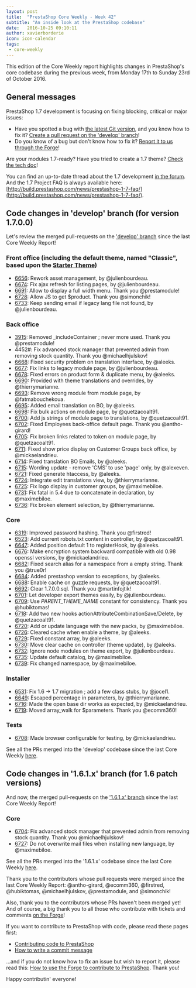 ```yaml
---
layout: post
title:  "PrestaShop Core Weekly - Week 42"
subtitle: "An inside look at the PrestaShop codebase"
date:   2016-10-25 09:10:11
author: xavierborderie
icon: icon-calendar
tags:
 - core-weekly
---
```


This edition of the Core Weekly report highlights changes in PrestaShop's core codebase during the previous week, from Monday 17th to Sunday 23rd of October 2016.


## General messages

PrestaShop 1.7 development is focusing on fixing blocking, critical or major issues:

* Have you spotted a bug with [the latest Git version](https://github.com/PrestaShop/PrestaShop/tree/develop), and you know how to fix it? [Create a pull request on the 'develop' branch](https://github.com/PrestaShop/PrestaShop/pulls?utf8=%E2%9C%93&q=is%3Apr%20is%3Aopen%20base%3Adevelop)!
* Do you know of a bug but don't know how to fix it? [Report it to us through the Forge](http://forge.prestashop.com/secure/CreateIssue%21default.jspa?selectedProjectId=11322&issuetype=1)!

Are your modules 1.7-ready? Have you tried to create a 1.7 theme? [Check the tech doc](http://developers.prestashop.com/)!

You can find an up-to-date thread about the 1.7 development [in the forum](https://www.prestashop.com/forums/topic/480580-want-to-know-more-about-17/).<br/>
And the 1.7 Project FAQ is always available here: [http://build.prestashop.com/news/prestashop-1-7-faq/](http://build.prestashop.com/news/prestashop-1-7-faq/).



## Code changes in 'develop' branch (for version 1.7.0.0)

Let's review the merged pull-requests on the ['develop' branch](https://github.com/PrestaShop/PrestaShop/tree/develop) since the last Core Weekly Report!
 
 
### Front office (including the default theme, named "Classic", based upon the [Starter Theme](https://github.com/PrestaShop/PrestaShop/tree/develop/themes/classic))

 * [6656](https://github.com/PrestaShop/PrestaShop/pull/6656): Rework asset management, by @julienbourdeau.
 * [6674](https://github.com/PrestaShop/PrestaShop/pull/6674): Fix ajax refresh for listing pages, by @julienbourdeau.
 * [6691](https://github.com/PrestaShop/PrestaShop/pull/6691): Allow to display a full width menu. Thank you @prestamodule!
 * [6728](https://github.com/PrestaShop/PrestaShop/pull/6728): Allow JS to get $product. Thank you @simonchik!
 * [6733](https://github.com/PrestaShop/PrestaShop/pull/6733): Keep sending email if legacy lang file not found, by @julienbourdeau.
 

### Back office

 * [3915](https://github.com/PrestaShop/PrestaShop/pull/3915): Removed _includeContainer ; never more used. Thank you @prestamodule!
 * 4452#: Fix advanced stock manager that prevented admin from removing stock quantity. Thank you @michaelhjulskov!
 * [6668](https://github.com/PrestaShop/PrestaShop/pull/6668): Fixed security problem on translation interface, by @aleeks.
 * [6677](https://github.com/PrestaShop/PrestaShop/pull/6677): Fix links to legacy module page, by @julienbourdeau.
 * [6678](https://github.com/PrestaShop/PrestaShop/pull/6678): Fixed errors on product form & duplicate menu, by @aleeks.
 * [6690](https://github.com/PrestaShop/PrestaShop/pull/6690): Provided with theme translations and overrides, by @thierrymarianne.
 * [6693](https://github.com/PrestaShop/PrestaShop/pull/6693): Remove wrong module from module page, by @fatmabouchekoua.
 * [6695](https://github.com/PrestaShop/PrestaShop/pull/6695): Added email translation on BO, by @aleeks.
 * [6698](https://github.com/PrestaShop/PrestaShop/pull/6698): Fix bulk actions on module page, by @quetzacoalt91.
 * [6700](https://github.com/PrestaShop/PrestaShop/pull/6700): Add js strings of module page to translations, by @quetzacoalt91.
 * [6702](https://github.com/PrestaShop/PrestaShop/pull/6702): Fixed Employees back-office default page. Thank you @antho-girard!
 * [6705](https://github.com/PrestaShop/PrestaShop/pull/6705): Fix broken links related to token on module page, by @quetzacoalt91.
 * [6711](https://github.com/PrestaShop/PrestaShop/pull/6711): Fixed show price display on Customer Groups back office, by @mickaelandrieu.
 * [6714](https://github.com/PrestaShop/PrestaShop/pull/6714): Fixed translation BO Emails, by @aleeks.
 * [6715](https://github.com/PrestaShop/PrestaShop/pull/6715): Wording update - remove 'CMS' to use 'page' only, by @alexeven.
 * [6721](https://github.com/PrestaShop/PrestaShop/pull/6721): Fixed generate htaccess, by @aleeks.
 * [6724](https://github.com/PrestaShop/PrestaShop/pull/6724): Integrate edit translations view, by @thierrymarianne.
 * [6725](https://github.com/PrestaShop/PrestaShop/pull/6725): Fix logo display in customer groups, by @maximebiloe.
 * [6731](https://github.com/PrestaShop/PrestaShop/pull/6731): Fix fatal in 5.4 due to concatenate in declaration, by @maximebiloe.
 * [6736](https://github.com/PrestaShop/PrestaShop/pull/6736): Fix broken element selection, by @thierrymarianne.


### Core

 * [6319](https://github.com/PrestaShop/PrestaShop/pull/6319): Improved password hashing. Thank you @firstred!
 * [6523](https://github.com/PrestaShop/PrestaShop/pull/6523): Add current robots.txt content in controller, by @quetzacoalt91.
 * [6647](https://github.com/PrestaShop/PrestaShop/pull/6647): Added position default 1 to registerHook, by @aleeks.
 * [6676](https://github.com/PrestaShop/PrestaShop/pull/6676): Make encryption system backward compatible with old 0.98 openssl versions, by @mickaelandrieu.
 * [6682](https://github.com/PrestaShop/PrestaShop/pull/6682): Fixed search alias for a namespace from a empty string. Thank you @true0r!
 * [6684](https://github.com/PrestaShop/PrestaShop/pull/6684): Added prestashop version to exceptions, by @aleeks.
 * [6688](https://github.com/PrestaShop/PrestaShop/pull/6688): Enable cache on guzzle requests, by @quetzacoalt91.
 * [6692](https://github.com/PrestaShop/PrestaShop/pull/6692): Clear 1.7.0.0.sql. Thank you @martinfojtik!
 * [6701](https://github.com/PrestaShop/PrestaShop/pull/6701): Let developer export themes easily, by @julienbourdeau.
 * [6709](https://github.com/PrestaShop/PrestaShop/pull/6709): Use _PARENT_THEME_NAME_ constant for consistency. Thank you @hubiktomas!
 * [6718](https://github.com/PrestaShop/PrestaShop/pull/6718): Add two new hooks actionAttributeCombinationSave/Delete, by @quetzacoalt91.
 * [6720](https://github.com/PrestaShop/PrestaShop/pull/6720): Add or update language with the new packs, by @maximebiloe.
 * [6726](https://github.com/PrestaShop/PrestaShop/pull/6726): Cleared cache when enable a theme, by @aleeks.
 * [6729](https://github.com/PrestaShop/PrestaShop/pull/6729): Fixed constant array, by @aleeks.
 * [6730](https://github.com/PrestaShop/PrestaShop/pull/6730): Move clear cache on controller (theme update), by @aleeks.
 * [6732](https://github.com/PrestaShop/PrestaShop/pull/6732): Ignore node modules on theme export, by @julienbourdeau.
 * [6735](https://github.com/PrestaShop/PrestaShop/pull/6735): Update default catalog, by @maximebiloe.
 * [6739](https://github.com/PrestaShop/PrestaShop/pull/6739): Fix changed namespace, by @maximebiloe.


### Installer

 * [6531](https://github.com/PrestaShop/PrestaShop/pull/6531): Fix 1.6 -> 1.7 migration ; add a few class stubs, by @jocel1.
 * [6649](https://github.com/PrestaShop/PrestaShop/pull/6649): Escaped percentage in parameters, by @thierrymarianne.
 * [6716](https://github.com/PrestaShop/PrestaShop/pull/6716): Made the open base dir works as expected, by @mickaelandrieu.
 * [6719](https://github.com/PrestaShop/PrestaShop/pull/6719): Moved array_walk for $parameters. Thank you @ecomm360! 


### Tests

 * [6708](https://github.com/PrestaShop/PrestaShop/pull/6708): Made browser configurable for testing, by @mickaelandrieu.
 
 
See all the PRs merged into the 'develop' codebase since the last Core Weekly [here](https://github.com/PrestaShop/PrestaShop/pulls?utf8=%E2%9C%93&q=is%3Apr%20merged%3A2016-10-17..2016-10-23%20is%3Aclosed%20base%3Adevelop%20sort%3Acreated-asc%20).

 
## Code changes in '1.6.1.x' branch (for 1.6 patch versions) 

And now, the merged pull-requests on the ['1.6.1.x' branch](https://github.com/PrestaShop/PrestaShop/tree/develop) since the last Core Weekly Report!
 
### Core

 * [6704](https://github.com/PrestaShop/PrestaShop/pull/6704): Fix advanced stock manager that prevented admin from removing stock quantity. Thank you @michaelhjulskov!
 * [6727](https://github.com/PrestaShop/PrestaShop/pull/6727): Do not overwrite mail files when installing new language, by @maximebiloe.

 
See all the PRs merged into the '1.6.1.x' codebase since the last Core Weekly [here](https://github.com/PrestaShop/PrestaShop/pulls?utf8=%E2%9C%93&q=is%3Apr%20merged%3A2016-10-17..2016-10-23%20is%3Aclosed%20base%3A1.6%20sort%3Acreated-asc%20).

Thank you to the contributors whose pull requests were merged since the last Core Weekly Report: @antho-girard, @ecomm360, @firstred, @hubiktomas, @michaelhjulskov, @prestamodule, and @simonchik!

Also, thank you to the contributors whose PRs haven't been merged yet! And of course, a big thank you to all those who contribute with tickets and comments [on the Forge](http://forge.prestashop.com/browse/BOOM/?selectedTab=com.atlassian.jira.jira-projects-plugin:summary-panel)!

If you want to contribute to PrestaShop with code, please read these pages first:

 * [Contributing code to PrestaShop](http://doc.prestashop.com/display/PS16/Contributing+code+to+PrestaShop)
 * [How to write a commit message](http://doc.prestashop.com/display/PS16/How+to+write+a+commit+message)

...and if you do not know how to fix an issue but wish to report it, please read this: [How to use the Forge to contribute to PrestaShop](http://doc.prestashop.com/display/PS16/How+to+use+the+Forge+to+contribute+to+PrestaShop). Thank you!

Happy contributin' everyone!
